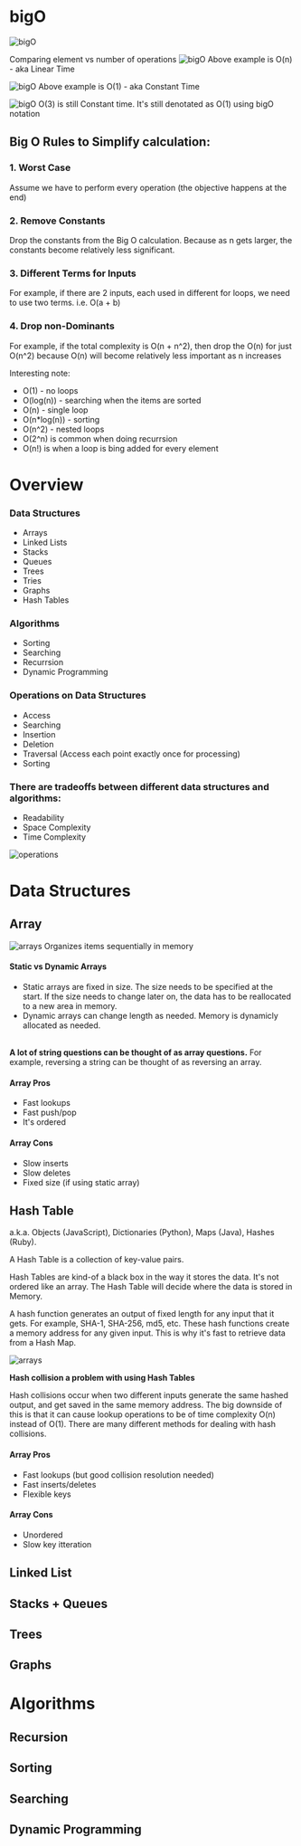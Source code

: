 # bigO

![bigO](/assets/bigO.PNG)

Comparing element vs number of operations
![bigO](/assets/linear_time.PNG)
Above example is O(n) - aka Linear Time

![bigO](/assets/constant_time.PNG)
Above example is O(1) - aka Constant Time

![bigO](/assets/O(3).PNG)
O(3) is still Constant time. It's still denotated as O(1) using bigO notation

## Big O Rules to Simplify calculation:
### 1. Worst Case
Assume we have to perform every operation (the objective happens at the end)

### 2. Remove Constants
Drop the constants from the Big O calculation. Because as n gets larger, the constants become relatively less significant.

### 3. Different Terms for Inputs
For example, if there are 2 inputs, each used in different for loops, we need to use two terms. i.e. O(a + b)

### 4. Drop non-Dominants
For example, if the total complexity is O(n + n^2), then drop the O(n) for just O(n^2) because O(n) will become relatively less important as n increases

Interesting note:
- O(1) - no loops
- O(log(n)) - searching when the items are sorted
- O(n) - single loop
- O(n*log(n)) - sorting
- O(n^2) - nested loops
- O(2^n) is common when doing recurrsion
- O(n!) is when a loop is bing added for every element

# Overview

### Data Structures
- Arrays
- Linked Lists
- Stacks
- Queues
- Trees
- Tries
- Graphs
- Hash Tables

### Algorithms
- Sorting
- Searching
- Recurrsion
- Dynamic Programming

### Operations on Data Structures
- Access
- Searching
- Insertion
- Deletion
- Traversal (Access each point exactly once for processing)
- Sorting

### There are tradeoffs between different data structures and algorithms:
- Readability
- Space Complexity
- Time Complexity

![operations](/assets/operations.PNG)

# Data Structures
## Array
![arrays](/assets/array.PNG)
Organizes items sequentially in memory
#### Static vs Dynamic Arrays
- Static arrays are fixed in size. The size needs to be specified at the start. If the size needs to change later on, the data has to be reallocated to a new area in memory.
- Dynamic arrays can change length as needed. Memory is dynamicly allocated as needed.

<br>
<strong>A lot of string questions can be thought of as array questions.</strong> For example, reversing a string can be thought of as reversing an array. 

#### Array Pros
- Fast lookups
- Fast push/pop
- It's ordered

#### Array Cons
- Slow inserts
- Slow deletes
- Fixed size (if using static array)

## Hash Table
a.k.a. Objects (JavaScript), Dictionaries (Python), Maps (Java), Hashes (Ruby).

A Hash Table is a collection of key-value pairs.

Hash Tables are kind-of a black box in the way it stores the data. It's not ordered like an array. The Hash Table will decide where the data is stored in Memory.

A hash function generates an output of fixed length for any input that it gets. For example, SHA-1, SHA-256, md5, etc. These hash functions create a memory address for any given input. This is why it's fast to retrieve data from a Hash Map.

![arrays](/assets/hash.PNG)

<strong>Hash collision a problem with using Hash Tables</strong>

Hash collisions occur when two different inputs generate the same hashed output, and get saved in the same memory address. The big downside of this is that it can cause lookup operations to be of time complexity O(n) instead of O(1). There are many different methods for dealing with hash collisions.

#### Array Pros
- Fast lookups (but good collision resolution needed)
- Fast inserts/deletes
- Flexible keys

#### Array Cons
- Unordered
- Slow key itteration

## Linked List
## Stacks + Queues
## Trees
## Graphs

# Algorithms
## Recursion
## Sorting
## Searching
## Dynamic Programming
